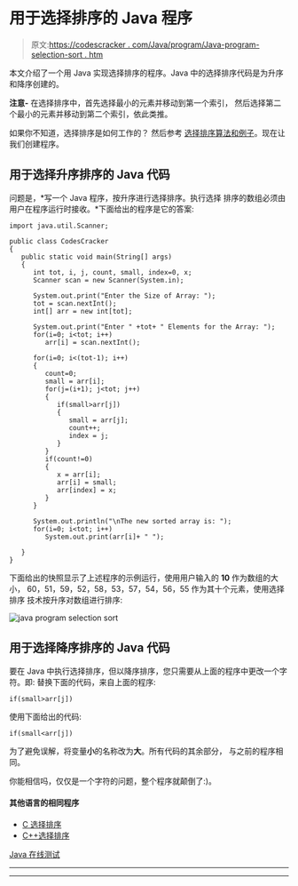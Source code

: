 # 用于选择排序的 Java 程序

> 原文:[https://codescracker . com/Java/program/Java-program-selection-sort . htm](https://codescracker.com/java/program/java-program-selection-sort.htm)

本文介绍了一个用 Java 实现选择排序的程序。Java 中的选择排序代码是为升序和降序创建的。

**注意-** 在选择排序中，首先选择最小的元素并移动到第一个索引， 然后选择第二个最小的元素并移动到第二个索引，依此类推。

如果你不知道，选择排序是如何工作的？
然后参考 [选择排序算法和例子](/computer-fundamental/selection-sort.htm)。现在让我们创建程序。

## 用于选择升序排序的 Java 代码

问题是，*写一个 Java 程序，按升序进行选择排序。执行选择 排序的数组必须由用户在程序运行时接收。*下面给出的程序是它的答案:

```
import java.util.Scanner;

public class CodesCracker
{
   public static void main(String[] args)
   {
      int tot, i, j, count, small, index=0, x;
      Scanner scan = new Scanner(System.in);

      System.out.print("Enter the Size of Array: ");
      tot = scan.nextInt();
      int[] arr = new int[tot];

      System.out.print("Enter " +tot+ " Elements for the Array: ");
      for(i=0; i<tot; i++)
         arr[i] = scan.nextInt();

      for(i=0; i<(tot-1); i++)
      {
         count=0;
         small = arr[i];
         for(j=(i+1); j<tot; j++)
         {
            if(small>arr[j])
            {
               small = arr[j];
               count++;
               index = j;
            }
         }
         if(count!=0)
         {
            x = arr[i];
            arr[i] = small;
            arr[index] = x;
         }
      }

      System.out.println("\nThe new sorted array is: ");
      for(i=0; i<tot; i++)
         System.out.print(arr[i]+ " ");

   }
}
```

下面给出的快照显示了上述程序的示例运行，使用用户输入的 **10** 作为数组的大小， 60，51，59，52，58，53，57，54，56，55 作为其十个元素，使用选择排序 技术按升序对数组进行排序:

![java program selection sort](../Images/c2afe6be98ba8a716e111869a2021fac.png)

## 用于选择降序排序的 Java 代码

要在 Java 中执行选择排序，但以降序排序，您只需要从上面的程序中更改一个字符。即:
替换下面的代码，来自上面的程序:

```
if(small>arr[j])
```

使用下面给出的代码:

```
if(small<arr[j])
```

为了避免误解，将变量**小**的名称改为**大**。所有代码的其余部分， 与之前的程序相同。

你能相信吗，仅仅是一个字符的问题，整个程序就颠倒了:)。

#### 其他语言的相同程序

*   [C 选择排序](/c/program/c-program-selection-sort.htm)
*   [C++选择排序](/cpp/program/cpp-program-selection-sort.htm)

[Java 在线测试](/exam/showtest.php?subid=1)

* * *

* * *